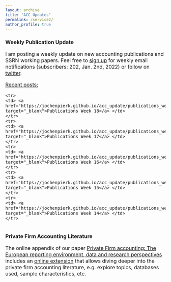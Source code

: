 ```yaml
---
layout: archive
title: "ACC Updates"
permalink: /service2/
author_profile: true
---
```

<!-- Global site tag (gtag.js) - Google Analytics -->
<script async src="https://www.googletagmanager.com/gtag/js?id=G-05633BF9HL"></script>
<script>
  window.dataLayer = window.dataLayer || [];
  function gtag(){dataLayer.push(arguments);}
  gtag('js', new Date());

   gtag('config', 'G-05633BF9HL', {'anonymize_ip': true});
</script> 
 


<h3> Weekly Publication Update </h3>
<font size="3"> 
I am posting a weekly update on new accounting publications and SSRN working papers. Feel free to <a href="https://jochenpierk.github.io/acc_update/subscribe.html" target="_blank">sign up</a> for weekly email notifications (subscribers: 202, Jan. 2nd, 2022) or follow on <a href="https://twitter.com/updates_acc?lang=en" target="_blank">twitter</a>. 
 <p> </p>
 <u>Recent posts:</u> 
 <p> </p>

  
 <table>
  
    <tr> 
    <td> <a href="https://jochenpierk.github.io/acc_update/publications_week18.html" target="_blank">Publications Week 18</a> </td> 
    </tr> 
    <tr> 
    <td> <a href="https://jochenpierk.github.io/acc_update/publications_week17.html" target="_blank">Publications Week 17</a> </td> 
    </tr>
    <tr> 
    <td> <a href="https://jochenpierk.github.io/acc_update/publications_week16.html" target="_blank">Publications Week 16</a> </td> 
    </tr>
    <tr> 
    <td> <a href="https://jochenpierk.github.io/acc_update/publications_week15.html" target="_blank">Publications Week 15</a> </td> 
    </tr>
    <tr> 
    <td> <a href="https://jochenpierk.github.io/acc_update/publications_week14.html" target="_blank">Publications Week 14</a> </td> 
    </tr>

   
 </table>

  
  
  

  
 <p> </p>
</font>   
  
  
   <h3> Private Firm Accounting Literature </h3>
<font size="3">
 The online appendix of our paper <a href="https://www.tandfonline.com/doi/full/10.1080/00014788.2021.1982670" target="_blank">Private Firm accounting: The European reporting environment, data and research perspectives</a> includes an <a href="https://trr266.wiwi.hu-berlin.de/shiny/pfirmacclit/" target="_blank">online extension</a> that allows diving deeper into the private firm accounting literature, e.g. explore topics, databases used, sample characteristics, etc. 
   
    
